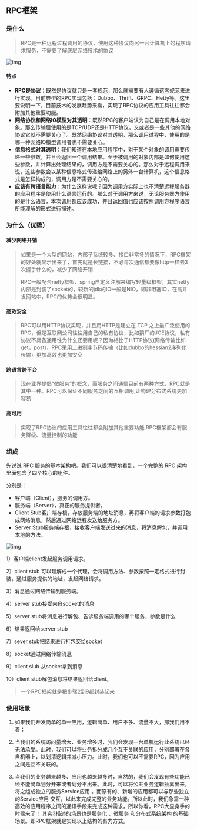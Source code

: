 ## RPC框架



### 是什么

> RPC是一种远程过程调用的协议，使用这种协议向另一台计算机上的程序请求服务，不需要了解底层网络技术的协议

![img](https://yliang.oss-cn-shanghai.aliyuncs.com/img/programming/fd5b5686336b0a1212398d8ea8fe6f66.jpg-wh_651x-s_3461264051.jpg)

#### 特点

- **RPC是协议**：既然是协议就只是一套规范，那么就需要有人遵循这套规范来进行实现。目前典型的RPC实现包括：Dubbo、Thrift、GRPC、Hetty等。这里要说明一下，目前技术的发展趋势来看，实现了RPC协议的应用工具往往都会附加其他重要功能。
- **网络协议和网络IO模型对其透明**：既然RPC的客户端认为自己是在调用本地对象。那么传输层使用的是TCP/UDP还是HTTP协议，又或者是一些其他的网络协议它就不需要关心了。既然网络协议对其透明，那么调用过程中，使用的是哪一种网络IO模型调用者也不需要关心。
- **信息格式对其透明**：我们知道在本地应用程序中，对于某个对象的调用需要传递一些参数，并且会返回一个调用结果。至于被调用的对象内部是如何使用这些参数，并计算出处理结果的，调用方是不需要关心的。那么对于远程调用来说，这些参数会以某种信息格式传递给网络上的另外一台计算机，这个信息格式是怎样构成的，调用方是不需要关心的。
- **应该有跨语言能力**：为什么这样说呢？因为调用方实际上也不清楚远程服务器的应用程序是使用什么语言运行的。那么对于调用方来说，无论服务器方使用的是什么语言，本次调用都应该成功，并且返回值也应该按照调用方程序语言所能理解的形式进行描述。



### 为什么（优势）

#### 减少网络开销

> 如果是一个大型的网站，内部子系统较多、接口非常多的情况下，RPC框架的好处就显示出来了，首先就是长链接，不必每次通信都要像http一样去3次握手什么的，减少了网络开销
>
> RPC一般配合netty框架、spring自定义注解来编写轻量级框架，其实netty内部是封装了socket的，较新的jdk的IO一般是NIO，即非阻塞IO，在高并发网站中，RPC的优势会很明显。

#### 高效安全

> RPC可以用HTTP协议实现，并且用HTTP是建立在 TCP 之上最广泛使用的 RPC，但是互联网公司往往用自己的私有协议，比如鹅厂的JCE协议，私有协议不具备通用性为什么还要用呢？因为相比于HTTP协议(网络传输比如get，post)，RPC采用二进制字节码传输（比如dubbo的hessian2序列化传输）更加高效也更加安全

#### 跨语言跨平台

> 现在业界提倡“微服务“的概念，而服务之间通信目前有两种方式，RPC就是其中一种。RPC可以保证不同服务之间的互相调用,让构建分布式系统更加容易

#### 高可用

> 实现了RPC协议的应用工具往往都会附加其他重要功能,RPC框架都会有服务降级、流量控制的功能



### 组成

先说说 RPC 服务的基本架构吧。我们可以很清楚地看到，一个完整的 RPC 架构里面包含了四个核心的组件。

分别是：

- 客户端（Client），服务的调用方。
- 服务端（Server），真正的服务提供者。
- Client Stub客户端存根，存放服务端的地址消息，再将客户端的请求参数打包成网络消息，然后通过网络远程发送给服务方。
- Server Stub服务端存根，接收客户端发送过来的消息，将消息解包，并调用本地的方法。

![img](https://mmbiz.qpic.cn/mmbiz_png/ZTYjw6KickuAxSuuRrUSibVg4LwM8l4OdqNsr0O9Bkz8rAyJ9AOrtSf5QUicTuxqoDpXmOUlYMb8yU3yD0pQBMYibQ/640?wx_fmt=png&tp=webp&wxfrom=5&wx_lazy=1&wx_co=1)

1）客户端client发起服务调用请求。

2）client stub 可以理解成一个代理，会将调用方法、参数按照一定格式进行封装，通过服务提供的地址，发起网络请求。

3）消息通过网络传输到服务端。

4）server stub接受来自socket的消息

5）server stub将消息进行解包、告诉服务端调用的哪个服务，参数是什么

6）结果返回给server stub

7）sever stub把结果进行打包交给socket

8）socket通过网络传输消息

9）client slub 从socket拿到消息

10）client stub解包消息将结果返回给client。

> 一个RPC框架就是把步骤2到9都封装起来

### 使用场景

1. 如果我们开发简单的单一应用，逻辑简单、用户不多、流量不大，那我们用不着；

2. 当我们的系统访问量增大、业务增多时，我们会发现一台单机运行此系统已经无法承受。此时，我们可以将业务拆分成几个互不关联的应用，分别部署在各自机器上，以划清逻辑并减小压力。此时，我们也可以不需要RPC，因为应用之间是互不关联的。

3. 当我们的业务越来越多、应用也越来越多时，自然的，我们会发现有些功能已经不能简单划分开来或者划分不出来。此时，可以将公共业务逻辑抽离出来，将之组成独立的服务Service应用 。而原有的、新增的应用都可以与那些独立的Service应用 交互，以此来完成完整的业务功能。所以此时，我们急需一种高效的应用程序之间的通讯手段来完成这种需求，所以你看，RPC大显身手的时候来了！
   其实3描述的场景也是服务化 、微服务 和分布式系统架构 的基础场景。即RPC框架就是实现以上结构的有力方式。



